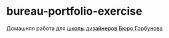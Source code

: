 # bureau-portfolio-exercise

Домашняя работа для [школы дизайнеров Бюро Горбунова](https://bureau.ru/school/designers/14/)
